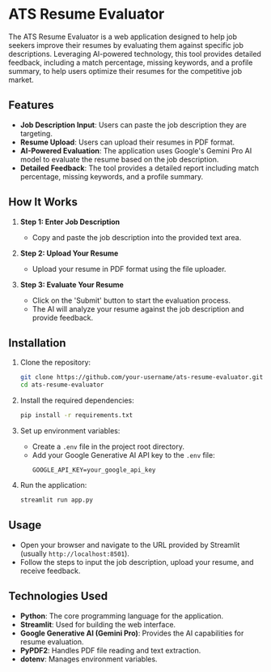 # ATS Resume Evaluator

The ATS Resume Evaluator is a web application designed to help job seekers improve their resumes by evaluating them against specific job descriptions. Leveraging AI-powered technology, this tool provides detailed feedback, including a match percentage, missing keywords, and a profile summary, to help users optimize their resumes for the competitive job market.

## Features

- **Job Description Input**: Users can paste the job description they are targeting.
- **Resume Upload**: Users can upload their resumes in PDF format.
- **AI-Powered Evaluation**: The application uses Google's Gemini Pro AI model to evaluate the resume based on the job description.
- **Detailed Feedback**: The tool provides a detailed report including match percentage, missing keywords, and a profile summary.

## How It Works

1. **Step 1: Enter Job Description**
   - Copy and paste the job description into the provided text area.

2. **Step 2: Upload Your Resume**
   - Upload your resume in PDF format using the file uploader.

3. **Step 3: Evaluate Your Resume**
   - Click on the 'Submit' button to start the evaluation process.
   - The AI will analyze your resume against the job description and provide feedback.

## Installation

1. Clone the repository:
    ```bash
    git clone https://github.com/your-username/ats-resume-evaluator.git
    cd ats-resume-evaluator
    ```

2. Install the required dependencies:
    ```bash
    pip install -r requirements.txt
    ```

3. Set up environment variables:
    - Create a `.env` file in the project root directory.
    - Add your Google Generative AI API key to the `.env` file:
        ```
        GOOGLE_API_KEY=your_google_api_key
        ```

4. Run the application:
    ```bash
    streamlit run app.py
    ```

## Usage

- Open your browser and navigate to the URL provided by Streamlit (usually `http://localhost:8501`).
- Follow the steps to input the job description, upload your resume, and receive feedback.

## Technologies Used

- **Python**: The core programming language for the application.
- **Streamlit**: Used for building the web interface.
- **Google Generative AI (Gemini Pro)**: Provides the AI capabilities for resume evaluation.
- **PyPDF2**: Handles PDF file reading and text extraction.
- **dotenv**: Manages environment variables.
